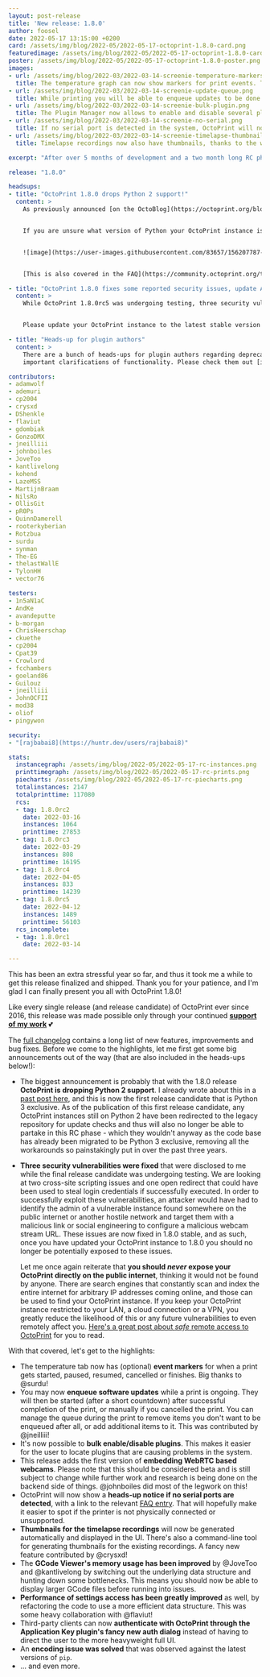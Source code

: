 ```yaml
---
layout: post-release
title: 'New release: 1.8.0'
author: foosel
date: 2022-05-17 13:15:00 +0200
card: /assets/img/blog/2022-05/2022-05-17-octoprint-1.8.0-card.png
featuredimage: /assets/img/blog/2022-05/2022-05-17-octoprint-1.8.0-card.png
poster: /assets/img/blog/2022-05/2022-05-17-octoprint-1.8.0-poster.png
images:
- url: /assets/img/blog/2022-03/2022-03-14-screenie-temperature-markers.png
  title: The temperature graph can now show markers for print events. This was contributed by @surdu.
- url: /assets/img/blog/2022-03/2022-03-14-screenie-update-queue.png
  title: While printing you will be able to enqueue updates to be done after the print job finishes. Thanks to @jneilliii!
- url: /assets/img/blog/2022-03/2022-03-14-screenie-bulk-plugin.png
  title: The Plugin Manager now allows to enable and disable several plugins in bulk.
- url: /assets/img/blog/2022-03/2022-03-14-screenie-no-serial.png
  title: If no serial port is detected in the system, OctoPrint will now state that and link to the FAQ entry on the matter.
- url: /assets/img/blog/2022-03/2022-03-14-screenie-timelapse-thumbnails.png
  title: Timelapse recordings now also have thumbnails, thanks to the work of @crysxd!

excerpt: "After over 5 months of development and a two month long RC phase, I'm proud to present you OctoPrint 1.8.0!"

release: "1.8.0"

headsups:
- title: "OctoPrint 1.8.0 drops Python 2 support!"
  content: >
    As previously announced [on the OctoBlog](https://octoprint.org/blog/2022/01/31/octoprint-1.8.0-will-require-python-3/) and in [OctoPrint On Air #43](https://www.youtube.com/watch?v=a3lnYw8_87U&t=507s), OctoPrint 1.8.0 drops Python 2 support. In order to be able to install/update to it, you *need* to be running OctoPrint under Python 3 already, e.g. as shipped on OctoPi 0.18.0. Installing on Python 2 will fail. The Software Updater will also be redirected to a new [OctoPrint Legacy repository](https://github.com/OctoPrint/OctoPrint-Legacy) for checking for OctoPrint updates if it detects that you are still running Python 2. As outlined in the blog post and the vlog, there are no more updates for OctoPrint 1.7/Python 2 planned. Update now or you will be left behind, including for most security fixes!


    If you are unsure what version of Python your OctoPrint instance is running under, open the web interface and look into the lower left corner where it will tell you:


    ![image](https://user-images.githubusercontent.com/83657/156207787-5e101031-6c3c-446c-85fe-5834d6d290bb.png)


    [This is also covered in the FAQ](https://community.octoprint.org/t/41764).

- title: "OctoPrint 1.8.0 fixes some reported security issues, update ASAP!"
  content: > 
    While OctoPrint 1.8.0rc5 was undergoing testing, three security vulnerabilities were disclosed to me. These issues are fixed in the stable release of 1.8.0. Since these vulnerabilities are of low concern for instances that are not publicly exposed on the internet or other hostile networks, as strongly recommended, the fixes will *not* be backported to OctoPrint 1.7.x and thus instances still under Python 2.


    Please update your OctoPrint instance to the latest stable version of OctoPrint 1.8.0 as soon as possible.

- title: "Heads-up for plugin authors"
  content: >
    There are a bunch of heads-ups for plugin authors regarding deprecated functionality and
    important clarifications of functionality. Please check them out [in the release notes](https://github.com/OctoPrint/OctoPrint/releases/tag/1.8.0).

contributors:
- adamwolf
- ademuri
- cp2004
- crysxd
- DShenkle
- flaviut
- gdombiak
- GonzoDMX
- jneilliii
- johnboiles
- JoveToo
- kantlivelong
- kohend
- LazeMSS
- MartijnBraam
- NilsRo
- OllisGit
- pR0Ps
- QuinnDamerell
- rooterkyberian
- Rotzbua
- surdu
- synman
- The-EG
- thelastWallE
- TylonHH
- vector76

testers:
- 1n5aN1aC
- AndKe
- avandeputte
- b-morgan
- ChrisHeerschap
- ckuethe
- cp2004
- Cpat39
- Crowlord
- fcchambers
- goeland86
- Guilouz
- jneilliii
- JohnOCFII
- mod38
- oliof
- pingywon

security:
- "[rajbabai8](https://huntr.dev/users/rajbabai8)"

stats:
  instancegraph: /assets/img/blog/2022-05/2022-05-17-rc-instances.png
  printtimegraph: /assets/img/blog/2022-05/2022-05-17-rc-prints.png
  piecharts: /assets/img/blog/2022-05/2022-05-17-rc-piecharts.png
  totalinstances: 2147
  totalprinttime: 117080
  rcs:
  - tag: 1.8.0rc2
    date: 2022-03-16
    instances: 1064
    printtime: 27853
  - tag: 1.8.0rc3
    date: 2022-03-29
    instances: 808
    printtime: 16195
  - tag: 1.8.0rc4
    date: 2022-04-05
    instances: 833
    printtime: 14239
  - tag: 1.8.0rc5
    date: 2022-04-12
    instances: 1489
    printtime: 56103
  rcs_incomplete:
  - tag: 1.8.0rc1
    date: 2022-03-14

---
```


This has been an extra stressful year so far, and thus it took me a while to get this release
finalized and shipped. Thank you for your patience, and I'm glad I can finally present you all
with OctoPrint 1.8.0! 

Like every single release (and release candidate) of OctoPrint ever since 2016, this
release was made possible only through your continued **[support of my work](/support-octoprint/)** 💕

The [full changelog](https://github.com/OctoPrint/OctoPrint/releases/tag/1.8.0) contains
a long list of new features, improvements and bug fixes. Before we come to the highlights,
let me first get some big announcements out of the way (that are also included in the
heads-ups below!):

* The biggest announcement is probably that with the 1.8.0 release **OctoPrint is dropping Python 2 support**.
  I already wrote about this in a [past post here](/blog/2022/01/31/octoprint-1.8.0-will-require-python-3/), and this is now the first release candidate that 
  is Python 3 exclusive. As of the publication of this first release candidate, any OctoPrint instances
  still on Python 2 have been redirected to the legacy repository for update checks and thus will also
  no longer be able to partake in this RC phase - which they wouldn't anyway as the code base
  has already been migrated to be Python 3 exclusive, removing all the workarounds so painstakingly
  put in over the past three years.
* **Three security vulnerabilities were fixed** that were disclosed to me while the final release candidate was undergoing testing.
  We are looking at two cross-site scripting issues and one open redirect that could have been used to steal login credentials if successfully executed. In order
  to successfully exploit these vulnerabilities, an attacker would have had to identify the admin of a vulnerable instance found somewhere on the public internet or another hostile network
  and target them with a malicious link or social engineering to
  configure a malicious webcam stream URL. These issues are now fixed in 1.8.0 stable, and as such, once you have updated your OctoPrint instance to 1.8.0
  you should no longer be potentially exposed to these issues.

  Let me once again reiterate that **you should *never* expose your OctoPrint directly on the public internet**, thinking it would not be found
  by anyone. There are search engines that constantly scan and index the entire internet for arbitrary IP addresses coming online, and those can be used
  to find your OctoPrint instance. If you keep your OctoPrint instance restricted to your LAN, a cloud connection or a VPN, you greatly reduce the likelihood
  of this or any future vulnerabilities to even remotely affect you. [Here's a great post about *safe* remote access to OctoPrint](https://octoprint.org/blog/2018/09/03/safe-remote-access/)
  for you to read.

With that covered, let's get to the highlights:

* The temperature tab now has (optional) **event markers** for when a print gets started, paused, resumed, cancelled or finishes. Big thanks to @surdu!
* You may now **enqueue software updates** while a print is ongoing. They will then be started (after a short countdown) after successful completion of the print, or manually if you cancelled the print. You can manage the queue during the print to remove items you don't want to be enqueued after all, or add additional items to it. This was contributed by @jneilliii!
* It's now possible to **bulk enable/disable plugins**. This makes it easier for the user to locate plugins that are causing problems in the system.
* This release adds the first version of **embedding WebRTC based webcams**. Please note that this should be considered beta and is still subject to change while further work and research is being done on the backend side of things. @johnboiles did most of the legwork on this!
* OctoPrint will now show a **heads-up notice if no serial ports are detected**, with a link to the relevant [FAQ entry](https://community.octoprint.org/t/octoprint-cant-connect-to-my-printer/223). That will hopefully make it easier to spot if the printer is not physically connected or unsupported.
* **Thumbnails for the timelapse recordings** will now be generated automatically and displayed in the UI. There's also a command-line tool for generating thumbnails for the existing recordings. A fancy new feature contributed by @crysxd!
* The **GCode Viewer's memory usage has been improved** by @JoveToo and @kantlivelong by switching out the underlying data structure and hunting down some bottlenecks. This means you should now be able to display larger GCode files before running into issues.
* **Performance of settings access has been greatly improved** as well, by refactoring the code to use a more efficient data structure. This was some heavy collaboration with @flaviut!
* Third-party clients can now **authenticate with OctoPrint through the Application Key plugin's fancy new auth dialog** instead of having to direct the user to the more heavyweight full UI.
* An **encoding issue was solved** that was observed against the latest versions of `pip`.
* ... and even more.
